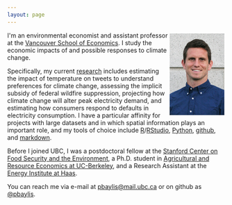 ```yaml
---
layout: page
---
```


<a href="assets/img/smiling_dbgranite.jpg"><img src="assets/img/smiling_dbgranite.jpg" alt="headshot" width="25%" class="shadow" style="float:right; margin:4px 4px 4px 4px;" /></a>

I'm an environmental economist and assistant professor at the [Vancouver School of Economics](http://economics.ubc.ca/). I study the economic impacts of and possible responses to climate change.

Specifically, my current [research](/research/) includes estimating the impact of temperature on tweets to understand preferences for climate change, assessing the implicit subsidy of federal wildfire suppression, projecting how climate change will alter peak electricity demand, and estimating how consumers respond to defaults in electricity consumption. I have a particular affinity for projects with large datasets and in which spatial information plays an important role, and my tools of choice include [R](https://www.r-project.org)/[RStudio](https://www.rstudio.com), [Python](https://www.python.org), [github](https://github.com), and [markdown](https://commonmark.org/help/).

Before I joined UBC, I was a postdoctoral fellow at the [Stanford Center on Food Security and the Environment](http://fse.fsi.stanford.edu/), a Ph.D. student in [Agricultural and Resource Economics at UC-Berkeley](http://areweb.berkeley.edu), and a Research Assistant at the [Energy Institute at Haas](https://ei.haas.berkeley.edu).

You can reach me via e-mail at <a href="mailto:pbaylis@mail.ubc.ca">pbaylis@mail.ubc.ca</a> or on github as [@pbaylis](https://github.com/pbaylis). 
